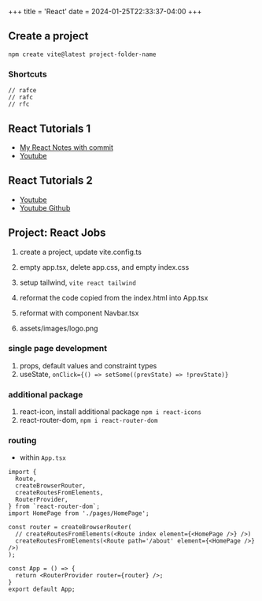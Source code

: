 +++
title = 'React'
date = 2024-01-25T22:33:37-04:00
+++

## Create a project
```
npm create vite@latest project-folder-name
```

### Shortcuts
```
// rafce
// rafc
// rfc
```

## React Tutorials 1
- [My React Notes with commit](https://github.com/yixianwang/my-react-app/commits/main/)
- [Youtube](https://www.youtube.com/watch?v=CgkZ7MvWUAA)


## React Tutorials 2
- [Youtube](https://www.youtube.com/watch?v=LDB4uaJ87e0)
- [Youtube Github](https://github.com/bradtraversy/react-crash-2024)

## Project: React Jobs
1. create a project, update vite.config.ts
1. empty app.tsx, delete app.css, and empty index.css
1. setup tailwind, `vite react tailwind` 

1. reformat the code copied from the index.html into App.tsx
1. reformat with component Navbar.tsx
1. assets/images/logo.png

### single page development
1. props, default values and constraint types
1. useState, `onClick={() => setSome((prevState) => !prevState)}`

### additional package
1. react-icon, install additional package `npm i react-icons`
1. react-router-dom, `npm i react-router-dom`

### routing
- within `App.tsx`
```tsx
import {
  Route,
  createBrowserRouter,
  createRoutesFromElements,
  RouterProvider,
} from `react-router-dom`;
import HomePage from './pages/HomePage';

const router = createBrowserRouter(
  // createRoutesFromElements(<Route index element={<HomePage />} />)
  createRoutesFromElements(<Route path='/about' element={<HomePage />} />)
);

const App = () => {
  return <RouterProvider router={router} />;
}
export default App;
```